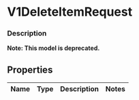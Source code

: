 
# V1DeleteItemRequest

### Description


**Note: This model is deprecated.**

## Properties
Name | Type | Description | Notes
------------ | ------------- | ------------- | -------------



